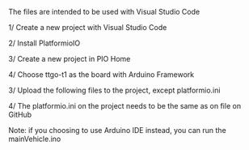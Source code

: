 The files are intended to be used with Visual Studio Code

1/ Create a new project with Visual Studio Code 

2/ Install PlatformioIO 

3/ Create a new project in PIO Home 

4/ Choose ttgo-t1 as the board with Arduino Framework

3/ Upload the following files to the project, except platformio.ini

4/ The platformio.ini on the project needs to be the same as on file on GitHub

Note: if you choosing to use Arduino IDE instead, you can run the mainVehicle.ino
